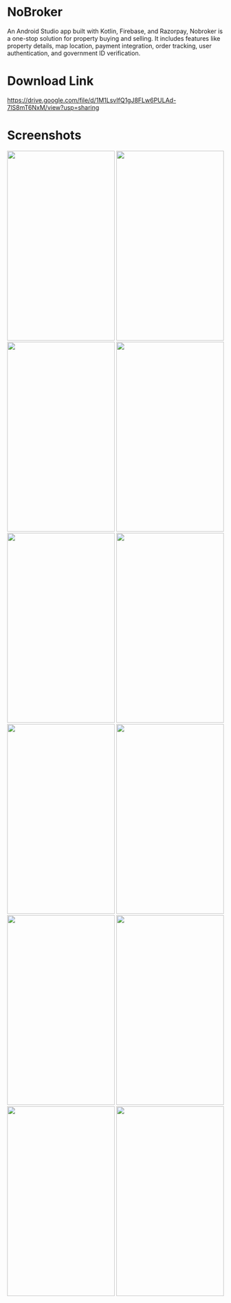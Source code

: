 # NoBroker
An Android Studio app built with Kotlin, Firebase, and Razorpay, Nobroker is a one-stop solution for property buying and selling. It includes features like property details, map location, payment integration, order tracking, user authentication, and government ID verification.

# Download Link
https://drive.google.com/file/d/1M1LsvIfQ1gJ8FLw6PULAd-7lS8mT6NxM/view?usp=sharing

# Screenshots

<img src="https://user-images.githubusercontent.com/76683360/236620019-c4351450-2d79-47b7-a295-13db415913a1.png" width="250" height="440" />

<img src="https://user-images.githubusercontent.com/76683360/236620017-95011116-4545-4715-9371-8eec7e64d7d6.png" width="250" height="440" />

<img src="https://user-images.githubusercontent.com/76683360/236620015-16a1e265-1de1-4839-934b-9af8514bdef9.png" width="250" height="440" />

<img src="https://user-images.githubusercontent.com/76683360/236620022-faeccf74-d5c4-4282-b9d0-a88b31e43f8d.png" width="250" height="440" />

<img src="https://user-images.githubusercontent.com/76683360/236620048-59eec983-ab9e-4bfd-bedf-f759ded628e4.png" width="250" height="440" />

<img src="https://user-images.githubusercontent.com/76683360/236620043-1716c1c8-ff66-4077-8432-daa78b5c3c41.png" width="250" height="440" />

<img src="https://user-images.githubusercontent.com/76683360/236620040-76bd80d4-ebea-4c1c-badb-970337637d17.png" width="250" height="440" />

<img src="https://user-images.githubusercontent.com/76683360/236620037-1b757214-2e85-4e89-9d6d-49e54f51e6e3.png" width="250" height="440" />

<img src="https://user-images.githubusercontent.com/76683360/236620034-5d92ae79-fdc0-4204-8a27-1d4b58015341.png" width="250" height="440" />

<img src="https://user-images.githubusercontent.com/76683360/236620033-8edd564b-939a-4b95-999e-29240947e196.png" width="250" height="440" />

<img src="https://user-images.githubusercontent.com/76683360/236620030-be6f1621-6767-42f7-9e08-9ec8318d66e7.png" width="250" height="440" />

<img src="https://user-images.githubusercontent.com/76683360/236620027-268b67b5-3e2a-4595-895b-224941a34dea.png" width="250" height="440" />

